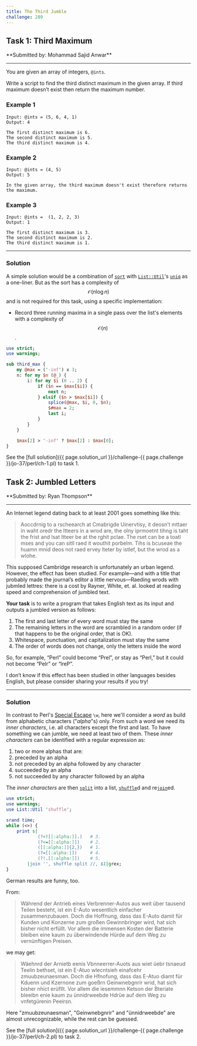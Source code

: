 ```yaml
---
title: The Third Jumble
challenge: 289
---
```

<h2 id="task-1">
Task 1: Third Maximum
</h2>
**Submitted by: Mohammad Sajid Anwar**

---
You are given an array of integers, `@ints`.

Write a script to find the third distinct maximum in the given array. If third maximum doesn’t exist then return the maximum number.

### Example 1
```
Input: @ints = (5, 6, 4, 1)
Output: 4

The first distinct maximum is 6.
The second distinct maximum is 5.
The third distinct maximum is 4.
```
### Example 2
```
Input: @ints = (4, 5)
Output: 5

In the given array, the third maximum doesn't exist therefore returns the maximum.
```
### Example 3
```
Input: @ints =  (1, 2, 2, 3)
Output: 1

The first distinct maximum is 3.
The second distinct maximum is 2.
The third distinct maximum is 1.
```
---
### Solution
A simple solution would be a combination of [`sort`](https://perldoc.perl.org/perlfunc#sort-LIST) with [`List::Util`](https://metacpan.org/pod/List::Util)'s [`uniq`](https://metacpan.org/pod/List::Util#uniq) as a one-liner.
But as the sort has a complexity of $$\mathcal{O}(n \log n)$$ and is not required for this task,
using a specific implementation:

- Record three running maxima in a single pass over the list's elements with a complexity of $$\mathcal{O}(n)$$.

```perl
use strict;
use warnings;

sub third_max {
    my @max = ('-inf') x 3;
    n: for my $n (@_) {
        i: for my $i (0 .. 2) {
            if ($n == $max[$i]) {
                next n;
            } elsif ($n > $max[$i]) {
                splice(@max, $i, 0, $n);
                $#max = 2;
                last i;
            }
        }
    }

    $max[2] > '-inf' ? $max[2] : $max[0];
}
```
See the [full solution]({{ page.solution_url }}/challenge-{{ page.challenge }}/jo-37/perl/ch-1.pl) to task 1.

<!--
See [discussion](https://github.com/jo-37/the-bears-den/issues/XXX
-->

<h2 id="task-2">
Task 2: Jumbled Letters
</h2>
**Submitted by: Ryan Thompson**

---
An Internet legend dating back to at least 2001 goes something like this:

> Aoccdrnig to a rscheearch at Cmabrigde Uinervtisy, it deosn’t mttaer in waht oredr the ltteers in a wrod are, the olny iprmoetnt tihng is taht the frist and lsat ltteer be at the rghit pclae. The rset can be a toatl mses and you can sitll raed it wouthit porbelm. Tihs is bcuseae the huamn mnid deos not raed ervey lteter by istlef, but the wrod as a wlohe.

This supposed Cambridge research is unfortunately an urban legend. However, the effect has been studied. For example—and with a title that probably made the journal’s editor a little nervous—Raeding wrods with jubmled lettres: there is a cost by Rayner, White, et. al. looked at reading speed and comprehension of jumbled text.

**Your task** is to write a program that takes English text as its input and outputs a jumbled version as follows:

1. The first and last letter of every word must stay the same
2. The remaining letters in the word are scrambled in a random order (if that happens to be the original order, that is OK).
3. Whitespace, punctuation, and capitalization must stay the same
4. The order of words does not change, only the letters inside the word

So, for example, “Perl” could become “Prel”, or stay as “Perl,” but it could not become “Pelr” or “lreP”.

I don’t know if this effect has been studied in other languages besides English, but please consider sharing your results if you try!

---
### Solution
In contrast to Perl's [Special Escape](https://perldoc.perl.org/perlre#Character-Classes-and-other-Special-Escapes) `\w`, here we'll consider a _word_ as build from alphabetic characters ("_alpha_"s) only.
From such a word we need its _inner characters_, i.e. all characters except the first and last.
To have something we can jumble, we need at least two of them.
These _inner characters_ can be identified with a regular expression as:
1. two or more alphas that are:
2. preceded by an alpha
3. not preceded by an alpha followed by any character
4. succeeded by an alpha
5. not succeeded by any character followed by an alpha

The _inner characters_ are then [`split`](https://perldoc.perl.org/perlfunc#split-/PATTERN/,EXPR) into a list, [`shuffle`](https://metacpan.org/pod/List::Util#shuffle)d and re[`join`](https://perldoc.perl.org/perlfunc#join-EXPR,LIST)ed.

```perl
use strict;
use warnings;
use List::Util 'shuffle';

srand time;
while (<>) {
    print s|
            (?<![[:alpha:]].)   # 3.
            (?<=[[:alpha:]])    # 2.
            ([[:alpha:]]{2,})   # 1.
            (?=[[:alpha:]])     # 4.
            (?!.[[:alpha:]])    # 5.
        |join '', shuffle split //, $1|grex;
}
```
German results are funny, too.

From:
> Während der Antrieb eines Verbrenner-Autos aus weit über tausend Teilen besteht, ist ein E-Auto wesentlich einfacher zusammenzubauen. Doch die Hoffnung, dass das E-Auto damit für Kunden und Konzerne zum großen Gewinnbringer wird, hat sich bisher nicht erfüllt. Vor allem die immensen Kosten der Batterie bleiben eine kaum zu überwindende Hürde auf dem Weg zu vernünftigen Preisen.

we may get:
> Wäehnrd der Arnietb eenis Vbnneerrer-Auots aus wiet üebr tsnaeud Teelin bethset, ist ein E-Atuo wlecntsieh einafcehr zmuubzeunaesman. Doch die Hfnofung, dass das E-Atuo diamt für Kduenn und Kzernone zum goeßrn Geinwnebgnrir wrid, hat sich bisher nhict erüfllt. Vor allem die iesemmnn Ketson der Bteriate bleeibn enie kaum zu ünnidrweebde Hdrüe auf dem Weg zu vnfetgürenin Peeirsn.

Here "zmuubzeunaesman", "Geinwnebgnrir" and "ünnidrweebde" are almost unrecognizable, while the rest can be guessed.

See the [full solution]({{ page.solution_url }}/challenge-{{ page.challenge }}/jo-37/perl/ch-2.pl) to task 2.

<!--
See [discussion](https://github.com/jo-37/the-bears-den/issues/XXX
-->

